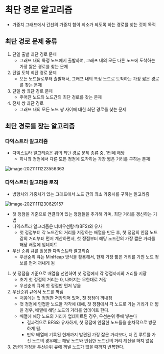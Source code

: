 # 최단 경로  알고리즘

* 가중치 그래프에서 간선의 가중치 합이 최소가 되도록 하는 경로를 찾는 것이 목적



## 최단 경로 문제 종류

1. 단일 출발 최단 경로 문제
   * 그래프 내의 특정 노드에서 출발하여, 그래프 내의 모든 다른 노드에 도착하는 가장 짧은 경로를 찾는 문제
2. 단일 도착 최단 경로 문제
   * 모든 노드들로부터 출발해서, 그래프 내의 특정 노드로 도착하는 가장 짧은 경로를 찾는 문제
3. 단일 쌍 최단 경로 문제
   * 주어진 노드와 노드간의 최단 경로를 찾는 문제
4. 전체 쌍 최단 경로
   * 그래프 내의 모든 노드 쌍 사이에 대한 최단 경로를 찾는 문제



## 최단 경로를 찾는 알고리즘

### 다익스트라 알고리즘

* 다익스트라 알고리즘은 위의 최단 경로 문제 종류 중, 1번에 해당
  * 하나의 정점에서 다른 모든 정점에 도착하는 가장 짧은 거리를 구하는 문제

![image-20211111223556363](C:/Users/Pang/Desktop/TIL/md-images/image-20211111223556363.png)

### 다익스트라 알고리즘 로직

* 방향치와 가중치가 있는 그래프에서 노드 간의 최소 가중치를 구하는 알고리즘

![image-20211111230629157](C:/Users/Pang/Desktop/TIL/md-images/image-20211111230629157.png)

* 첫 정점을 기준으로 연결되어 있는 정점들을 추가해 가며, 최단 거리를 갱신하는 기법
* 다익스트라 알고리즘은 너비우선탐색(BFS)와 유사
  * 첫 정점부터 각 노드간의 거리를 저장하는 배열을 만든 후, 첫 정점의 인접 노드 같의 거리부터 먼저 계산하면서, 첫 정점부터 해당 노드간의 가장 짧은 거리를 해당 배열에 업데이트
* 우선 순위 큐를 활용한 다익스트라 알고리즘
  * 우선순위 큐는 MinHeap 방식을 활용해서, 현재 가장 짧은 거리를 가진 노드 정보를 먼저 꺼내게 됨



1. 첫 정점을 기준으로 배열을 선언하여 첫 정점에서 각 정점까지의 거리를 저장
   * 초기 첫 정점의 거리는 0, 나머지는 무한대로 저장
   * 우선순위 큐에 첫 정점만 먼저 넣음
2. 우선순위 큐에서 노드를 꺼냄
   * 처음에는 첫 정점만 저장되어 있어, 첫 정점이 꺼내짐
   * 첫 정점에 인접한 노드들 각각에 대해, 첫 정점에서 각 노드로 가는 거리가 더 짧을 경우, 배열에 해당 노드의 거리를 업데이트 한다.
   * 배열에 해당 노드의 거리가 업데이트된 경우, 우선순위 큐에 넣는다
     * 결과적으로 BFS와 유사하게, 첫 정점에 인접한 노드들을 순차적으로 방문하게 됨.
     * 만약 배열에 기록된 현재까지 발견된 가장 잛은 거리보다, 더 긴 루트를 가진 노드의 경우에는 해당 노드와 인접한 노드간의 거리 계산을 하지 않음
3. 2번의 과정을 우선순위 큐에 꺼낼 노드가 없을 때까지 반복한다.